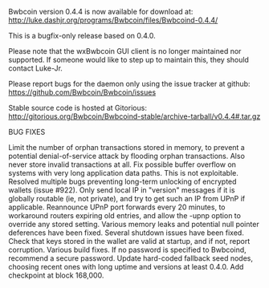 Bwbcoin version 0.4.4 is now available for download at:
http://luke.dashjr.org/programs/Bwbcoin/files/Bwbcoind-0.4.4/

This is a bugfix-only release based on 0.4.0.

Please note that the wxBwbcoin GUI client is no longer maintained nor supported. If someone would like to step up to maintain this, they should contact Luke-Jr.

Please report bugs for the daemon only using the issue tracker at github:
https://github.com/Bwbcoin/Bwbcoin/issues

Stable source code is hosted at Gitorious:
http://gitorious.org/Bwbcoin/Bwbcoind-stable/archive-tarball/v0.4.4#.tar.gz

BUG FIXES

Limit the number of orphan transactions stored in memory, to prevent a potential denial-of-service attack by flooding orphan transactions. Also never store invalid transactions at all.
Fix possible buffer overflow on systems with very long application data paths. This is not exploitable.
Resolved multiple bugs preventing long-term unlocking of encrypted wallets (issue #922).
Only send local IP in "version" messages if it is globally routable (ie, not private), and try to get such an IP from UPnP if applicable.
Reannounce UPnP port forwards every 20 minutes, to workaround routers expiring old entries, and allow the -upnp option to override any stored setting.
Various memory leaks and potential null pointer deferences have been
fixed.
Several shutdown issues have been fixed.
Check that keys stored in the wallet are valid at startup, and if not,
report corruption.
Various build fixes.
If no password is specified to Bwbcoind, recommend a secure password.
Update hard-coded fallback seed nodes, choosing recent ones with long uptime and versions at least 0.4.0.
Add checkpoint at block 168,000.

